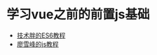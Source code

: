 # 学习vue之前的前置js基础

- [技术胖的ES6教程](https://jspang.com/posts/2019/01/20/es6.html#%E6%96%87%E7%AB%A0%E5%89%8D%E8%A8%80%EF%BC%9A)
- [廖雪峰的js教程](https://www.liaoxuefeng.com/wiki/1022910821149312)
